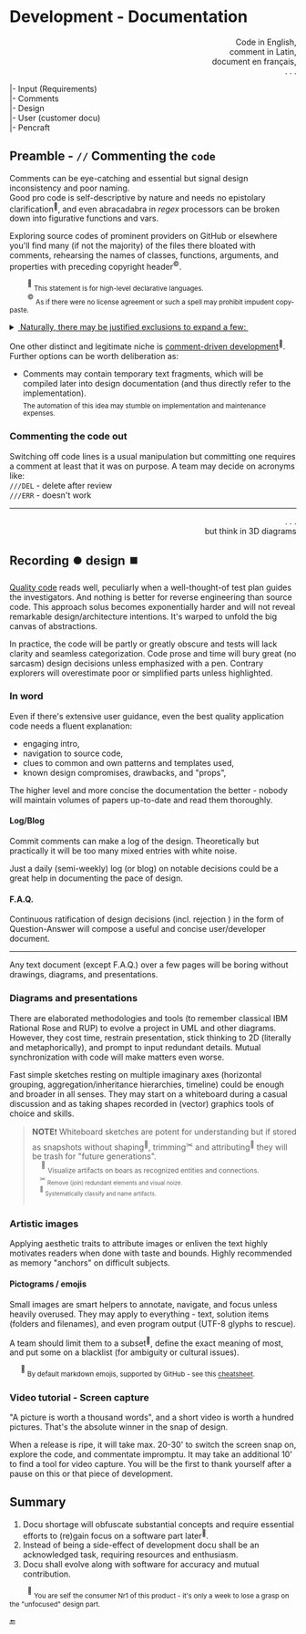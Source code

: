 # Development - Documentation

<p dir="rtl">,Code in English<br/>,comment in Latin<br/>,document en français<br/>. . .</p>

|- Input (Requirements)\
|- Comments\
|- Design\
|- User (customer docu)\
|- Pencraft

## Preamble -  `//` Commenting the `code`

Comments can be eye-catching and essential but signal design inconsistency and poor naming.  
Good pro code is self-descriptive by nature and needs no epistolary clarification<sup>🙋</sup>, 
and even abracadabra in _regex_ processors can be broken down into figurative functions and vars. 

Exploring source codes of prominent providers on GitHub or elsewhere you'll find many (if not the majority) of the files there bloated with comments, rehearsing the names of classes, functions, arguments, and properties with preceding copyright header<sup>©️</sup>.

&nbsp;&nbsp;&nbsp;&nbsp;&nbsp;&nbsp;&nbsp;&nbsp;<sup>🙋</sup>&nbsp;<sub>This statement is for high-level declarative languages.</sub>\
&nbsp;&nbsp;&nbsp;&nbsp;&nbsp;&nbsp;&nbsp;&nbsp;<sup>©️</sup>&nbsp;<sub>As if there were no license agreement or such a spell may prohibit impudent copy-paste.</sub>

<details>
  <summary><ins>&nbsp;Naturally, there may be justified exclusions to expand a few:&nbsp;</ins></summary>

+ weird workarounds (especially for third-party bugs),
+ courtesy of Q&A sites,
+ worthy tricks that harm readability,
+ code snippets in documentation,
+ domain-explaining quotes from sources like a wiki.

</details>

One other distinct and legitimate niche is [comment-driven development](en.wikipedia.org/wiki/Comment_programming)<sup>🔗</sup>. Further options can be worth deliberation as:

* Comments may contain temporary text fragments, which will be compiled later into design documentation (and thus directly refer to the implementation).\
<sub>The automation of this idea may stumble on implementation and maintenance expenses.</sub>

### Commenting the code out

 Switching off code lines is a usual manipulation but committing one requires a comment at least that it was on purpose. A team may decide on acronyms like:\
 `///DEL` - delete after review\
 `///ERR` - doesn't work

---

<p dir="rtl">. . .<br/>but think in 3D diagrams</p>

## Recording ⏺️ design ⏹️

[Quality code](code-quality.md) reads well, peculiarly when a well-thought-of test plan guides the investigators. And nothing is better for reverse engineering than source code. 
This approach solus becomes exponentially harder and will not reveal remarkable design/architecture intentions. It's warped to unfold the big canvas of abstractions.

In practice, the code will be partly or greatly obscure and tests will lack clarity and seamless categorization. 
Code prose and time will bury great (no sarcasm) design decisions unless emphasized with a pen. 
Contrary explorers will overestimate poor or simplified parts unless highlighted.

### In word

Even if there's extensive user guidance, even the best quality application code needs a fluent explanation: 

+ engaging intro,
+ navigation to source code,
+ clues to common and own patterns and templates used,
+ known design compromises, drawbacks, and "props",

The higher level and more concise the documentation the better - nobody will maintain volumes of papers up-to-date and read them thoroughly.

#### Log/Blog

Commit comments can make a log of the design. Theoretically but practically it will be too many mixed entries with white noise.

Just a daily (semi-weekly) log (or blog) on notable decisions could be a great help in documenting the pace of design. 

#### F.A.Q.

Continuous ratification of design decisions (incl. rejection ) in the form of Question-Answer will compose a useful and concise user/developer document. 

---

Any text document (except F.A.Q.) over a few pages will be boring without drawings, diagrams, and presentations.

### Diagrams and presentations

There are elaborated methodologies and tools (to remember classical IBM Rational Rose and RUP) to evolve a project in UML and other diagrams. 
However, they cost time, restrain presentation, stick thinking to 2D (literally and metaphorically), and prompt to input redundant details. Mutual synchronization with code will make matters even worse.

Fast simple sketches resting on multiple imaginary axes (horizontal grouping, aggregation/inheritance hierarchies, timeline) could be enough and broader in all senses. 
They may start on a whiteboard during a casual discussion and as taking shapes recorded in (vector) graphics tools of choice and skills. 

> **NOTE**❗ Whiteboard sketches are potent for understanding but if stored as snapshots without shaping<sup>🔲</sup>, trimming<sup>✂️</sup> and attributing<sup>🍒</sup> they will be trash for "future generations".\
&nbsp;&nbsp;&nbsp;&nbsp;<sup>🔲</sup>&nbsp;<sub>Visualize artifacts on boars as recognized entities and connections.\
&nbsp;&nbsp;&nbsp;&nbsp;<sup>✂️</sup>&nbsp;<sub>Remove (join) redundant elements and visual noize.</sub>\
&nbsp;&nbsp;&nbsp;&nbsp;<sup>🍒</sup>&nbsp;<sub>Systematically classify and name artifacts.</sub>\
&nbsp;

### Artistic images

Applying aesthetic traits to attribute images or enliven the text highly motivates readers when done with taste and bounds. Highly recommended as memory "anchors" on difficult subjects.

#### Pictograms / emojis

Small images are smart helpers to annotate, navigate, and focus unless heavily overused. They may apply to everything - text, solution items (folders and filenames), and even program output (UTF-8 glyphs to rescue).

A team should limit them to a subset<sup>🍋</sup>, define the exact meaning of most, and put some on a blacklist (for ambiguity or cultural issues).

&nbsp;&nbsp;&nbsp;&nbsp;&nbsp;<sup>🍋</sup> <sub>By default markdown emojis, supported by GitHub  - see this [cheatsheet](https://github.com/ikatyang/emoji-cheat-sheet/blob/master/README.md).</sub>

### Video tutorial - Screen capture

"A picture is worth a thousand words", and a short video is worth a hundred pictures. That's the absolute winner in the snap of design. 

When a release is ripe, it will take max. 20-30' to switch the screen snap on, explore the code, and commentate impromptu. 
It may take an additional 10' to find a tool for video capture.
You will be the first to thank yourself after a pause on this or that piece of development.

## Summary

1. Docu shortage will obfuscate substantial concepts and require essential efforts to (re)gain focus on a software part later<sup>🔖</sup>.  
2. Instead of being a side-effect of development docu shall be an acknowledged task, requiring resources and enthusiasm.
3. Docu shall evolve along with software for accuracy and mutual contribution.

&nbsp;&nbsp;&nbsp;&nbsp;&nbsp;&nbsp;&nbsp;&nbsp;<sup>🔖</sup> <sub>You are self the consumer&nbsp;Nr1 of this product - it's only a week to lose a grasp on the "unfocused" design part.</sub>

🔚


